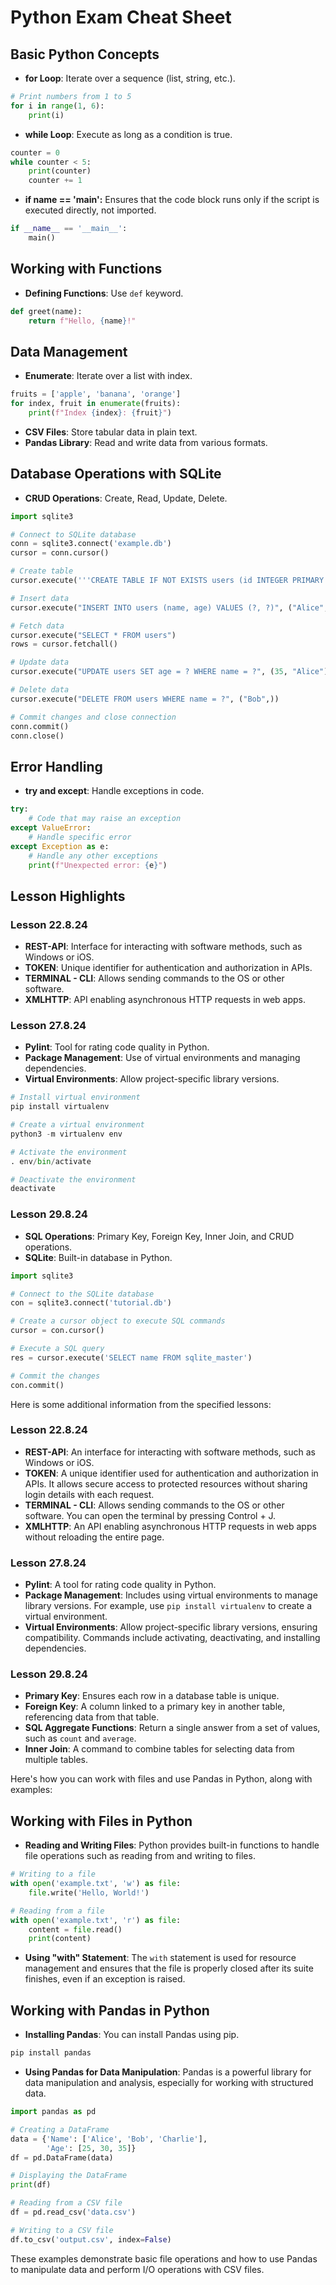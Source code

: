 # Python Exam Cheat Sheet

## Basic Python Concepts

- **for Loop**: Iterate over a sequence (list, string, etc.).

```python
# Print numbers from 1 to 5
for i in range(1, 6):
    print(i)
```

- **while Loop**: Execute as long as a condition is true.

```python
counter = 0
while counter < 5:
    print(counter)
    counter += 1
```

- **if __name__ == '__main__':** Ensures that the code block runs only if the script is executed directly, not imported.

```python
if __name__ == '__main__':
    main()
```

## Working with Functions

- **Defining Functions**: Use `def` keyword.

```python
def greet(name):
    return f"Hello, {name}!"
```

## Data Management

- **Enumerate**: Iterate over a list with index.

```python
fruits = ['apple', 'banana', 'orange']
for index, fruit in enumerate(fruits):
    print(f"Index {index}: {fruit}")
```

- **CSV Files**: Store tabular data in plain text.
- **Pandas Library**: Read and write data from various formats.

## Database Operations with SQLite

- **CRUD Operations**: Create, Read, Update, Delete.

```python
import sqlite3

# Connect to SQLite database
conn = sqlite3.connect('example.db')
cursor = conn.cursor()

# Create table
cursor.execute('''CREATE TABLE IF NOT EXISTS users (id INTEGER PRIMARY KEY, name TEXT, age INTEGER)''')

# Insert data
cursor.execute("INSERT INTO users (name, age) VALUES (?, ?)", ("Alice", 30))

# Fetch data
cursor.execute("SELECT * FROM users")
rows = cursor.fetchall()

# Update data
cursor.execute("UPDATE users SET age = ? WHERE name = ?", (35, "Alice"))

# Delete data
cursor.execute("DELETE FROM users WHERE name = ?", ("Bob",))

# Commit changes and close connection
conn.commit()
conn.close()
```

## Error Handling

- **try and except**: Handle exceptions in code.

```python
try:
    # Code that may raise an exception
except ValueError:
    # Handle specific error
except Exception as e:
    # Handle any other exceptions
    print(f"Unexpected error: {e}")
```

## Lesson Highlights

### Lesson 22.8.24

- **REST-API**: Interface for interacting with software methods, such as Windows or iOS.
- **TOKEN**: Unique identifier for authentication and authorization in APIs.
- **TERMINAL - CLI**: Allows sending commands to the OS or other software.
- **XMLHTTP**: API enabling asynchronous HTTP requests in web apps.

### Lesson 27.8.24

- **Pylint**: Tool for rating code quality in Python.
- **Package Management**: Use of virtual environments and managing dependencies.
- **Virtual Environments**: Allow project-specific library versions.

```python
# Install virtual environment
pip install virtualenv

# Create a virtual environment
python3 -m virtualenv env

# Activate the environment
. env/bin/activate

# Deactivate the environment
deactivate
```

### Lesson 29.8.24

- **SQL Operations**: Primary Key, Foreign Key, Inner Join, and CRUD operations.
- **SQLite**: Built-in database in Python.

```python
import sqlite3

# Connect to the SQLite database
con = sqlite3.connect('tutorial.db')

# Create a cursor object to execute SQL commands
cursor = con.cursor()

# Execute a SQL query
res = cursor.execute('SELECT name FROM sqlite_master')

# Commit the changes
con.commit()
```

Here is some additional information from the specified lessons:

### Lesson 22.8.24

- **REST-API**: An interface for interacting with software methods, such as Windows or iOS.
- **TOKEN**: A unique identifier used for authentication and authorization in APIs. It allows secure access to protected resources without sharing login details with each request.
- **TERMINAL - CLI**: Allows sending commands to the OS or other software. You can open the terminal by pressing Control + J.
- **XMLHTTP**: An API enabling asynchronous HTTP requests in web apps without reloading the entire page.

### Lesson 27.8.24

- **Pylint**: A tool for rating code quality in Python.
- **Package Management**: Includes using virtual environments to manage library versions. For example, use `pip install virtualenv` to create a virtual environment.
- **Virtual Environments**: Allow project-specific library versions, ensuring compatibility. Commands include activating, deactivating, and installing dependencies.

### Lesson 29.8.24

- **Primary Key**: Ensures each row in a database table is unique.
- **Foreign Key**: A column linked to a primary key in another table, referencing data from that table.
- **SQL Aggregate Functions**: Return a single answer from a set of values, such as `count` and `average`.
- **Inner Join**: A command to combine tables for selecting data from multiple tables.

Here's how you can work with files and use Pandas in Python, along with examples:

## Working with Files in Python

- **Reading and Writing Files**: Python provides built-in functions to handle file operations such as reading from and writing to files.

```python
# Writing to a file
with open('example.txt', 'w') as file:
    file.write('Hello, World!')

# Reading from a file
with open('example.txt', 'r') as file:
    content = file.read()
    print(content)
```

- **Using "with" Statement**: The `with` statement is used for resource management and ensures that the file is properly closed after its suite finishes, even if an exception is raised.

## Working with Pandas in Python

- **Installing Pandas**: You can install Pandas using pip.

```bash
pip install pandas
```

- **Using Pandas for Data Manipulation**: Pandas is a powerful library for data manipulation and analysis, especially for working with structured data.

```python
import pandas as pd

# Creating a DataFrame
data = {'Name': ['Alice', 'Bob', 'Charlie'],
        'Age': [25, 30, 35]}
df = pd.DataFrame(data)

# Displaying the DataFrame
print(df)

# Reading from a CSV file
df = pd.read_csv('data.csv')

# Writing to a CSV file
df.to_csv('output.csv', index=False)
```

These examples demonstrate basic file operations and how to use Pandas to manipulate data and perform I/O operations with CSV files.